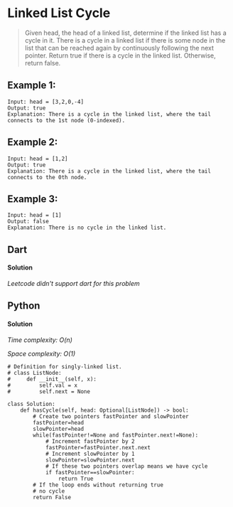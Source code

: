 # Linked List Cycle
>Given head, the head of a linked list, determine if the linked list has a cycle in it. There is a cycle in a linked list if there is some node in the list that can be reached again by continuously following the next pointer. Return true if there is a cycle in the linked list. Otherwise, return false.

## Example 1:
```
Input: head = [3,2,0,-4]
Output: true
Explanation: There is a cycle in the linked list, where the tail connects to the 1st node (0-indexed).
```
## Example 2:
```
Input: head = [1,2]
Output: true
Explanation: There is a cycle in the linked list, where the tail connects to the 0th node.
```
## Example 3:
```
Input: head = [1]
Output: false
Explanation: There is no cycle in the linked list.
```

## Dart
#### Solution
*Leetcode didn't support dart for this problem*


## Python
#### Solution
*Time complexity: O(n)*

*Space complexity: O(1)*
```
# Definition for singly-linked list.
# class ListNode:
#     def __init__(self, x):
#         self.val = x
#         self.next = None

class Solution:
    def hasCycle(self, head: Optional[ListNode]) -> bool:
        # Create two pointers fastPointer and slowPointer
        fastPointer=head
        slowPointer=head
        while(fastPointer!=None and fastPointer.next!=None):
            # Increment fastPointer by 2
            fastPointer=fastPointer.next.next
            # Increment slowPointer by 1
            slowPointer=slowPointer.next
            # If these two pointers overlap means we have cycle
            if fastPointer==slowPointer:
                return True
        # If the loop ends without returning true
        # no cycle
        return False
```
